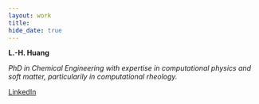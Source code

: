 ```yaml
---
layout: work
title:
hide_date: true
---
```


**L.-H. Huang**

*PhD in Chemical Engineering with expertise in computational physics and soft matter, particularily in computational rheology.* 

[LinkedIn](https://www.linkedin.com/in/lhhuang93/)

